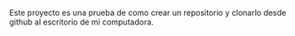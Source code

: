 Este proyecto es una prueba de como crear un repositorio y clonarlo desde github al escritorio de mi computadora.